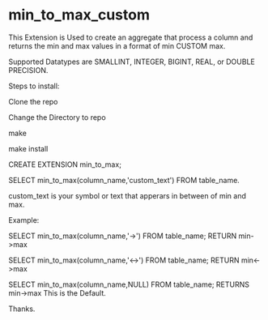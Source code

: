 # min_to_max_custom

This Extension is Used to create an aggregate that process a column and returns the min and max values in a format of min CUSTOM max.

Supported Datatypes are SMALLINT, INTEGER, BIGINT, REAL, or DOUBLE PRECISION.

Steps to install:

Clone the repo

Change the Directory to repo

make

make install

CREATE EXTENSION min_to_max;

SELECT min_to_max(column_name,'custom_text') FROM table_name.

custom_text is your symbol or text that apperars in between of min and max.

Example:

SELECT min_to_max(column_name,'->') FROM table_name;        RETURN min->max 

SELECT min_to_max(column_name,'<->') FROM table_name;       RETURN min<->max

SELECT min_to_max(column_name,NULL) FROM table_name;        RETURNS min->max    This is the Default.

Thanks.
